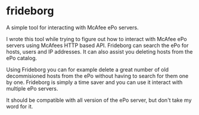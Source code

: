 # frideborg
A simple tool for interacting with McAfee ePo servers.

I wrote this tool while trying to figure out how to interact with McAfee ePo servers using McAfees HTTP based API.
Frideborg can search the ePo for hosts, users and IP addresses. It can also assist you deleting hosts from the ePo catalog.

Using Frideborg you can for example delete a great number of old decommisioned hosts from the ePo without having to search for them one by one.
Frideborg is simply a time saver and you can use it interact with multiple ePo servers.

It should be compatible with all version of the ePo server, but don't take my word for it.

